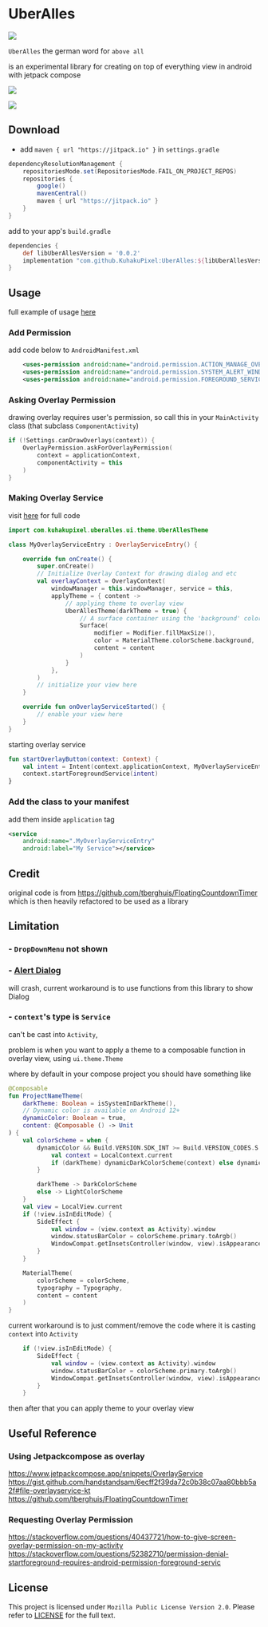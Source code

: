 # UberAlles
[![](https://jitpack.io/v/KuhakuPixel/UberAlles.svg)](https://jitpack.io/#KuhakuPixel/UberAlles)

`UberAlles` the german word for `above all`

is an experimental library for creating on top of everything view
in android with jetpack compose

![](./docs/showcase/1.jpg)



![](./docs/showcase/2.jpg)
## Download 

- add `maven { url "https://jitpack.io" }` in `settings.gradle`

```groovy
dependencyResolutionManagement {
    repositoriesMode.set(RepositoriesMode.FAIL_ON_PROJECT_REPOS)
    repositories {
        google()
        mavenCentral()
        maven { url "https://jitpack.io" }
    }
}

```
add to your app's `build.gradle`
```groovy
dependencies {
    def libUberAllesVersion = '0.0.2'
    implementation "com.github.KuhakuPixel:UberAlles:${libUberAllesVersion}"
}
```
## Usage
full example of usage [here](./app/)


### Add Permission

add code below to `AndroidManifest.xml`
```xml
    <uses-permission android:name="android.permission.ACTION_MANAGE_OVERLAY_PERMISSION" />
    <uses-permission android:name="android.permission.SYSTEM_ALERT_WINDOW" />
    <uses-permission android:name="android.permission.FOREGROUND_SERVICE" />

```
### Asking Overlay Permission
drawing overlay requires user's permission, so call this in your `MainActivity` class
(that subclass `ComponentActivity`)

```kotlin
if (!Settings.canDrawOverlays(context)) {
    OverlayPermission.askForOverlayPermission(
        context = applicationContext,
        componentActivity = this
    )
}

```
### Making Overlay Service

visit [here](./app/src/main/java/com/kuhakupixel/uberalles/MyOverlayServiceEntry.kt) for full code
```kotlin
import com.kuhakupixel.uberalles.ui.theme.UberAllesTheme

class MyOverlayServiceEntry : OverlayServiceEntry() {

    override fun onCreate() {
        super.onCreate()
        // Initialize Overlay Context for drawing dialog and etc
        val overlayContext = OverlayContext(
            windowManager = this.windowManager, service = this,
            applyTheme = { content ->
                // applying theme to overlay view
                UberAllesTheme(darkTheme = true) {
                    // A surface container using the 'background' color from the theme
                    Surface(
                        modifier = Modifier.fillMaxSize(),
                        color = MaterialTheme.colorScheme.background,
                        content = content
                    )
                }
            },
        )
        // initialize your view here
    }

    override fun onOverlayServiceStarted() {
        // enable your view here
    }
}
```

starting overlay service
```kotlin 
fun startOverlayButton(context: Context) {
    val intent = Intent(context.applicationContext, MyOverlayServiceEntry::class.java)
    context.startForegroundService(intent)
}
```

### Add the class to your manifest
add them inside `application` tag
```xml
<service
    android:name=".MyOverlayServiceEntry"
    android:label="My Service"></service>
```


## Credit
original code is from https://github.com/tberghuis/FloatingCountdownTimer
which is then heavily refactored to be used as a library
## Limitation
### - `DropDownMenu` not shown
### - [Alert Dialog](https://developer.android.com/reference/kotlin/androidx/compose/material3/package-summary#AlertDialog(kotlin.Function0,kotlin.Function0,androidx.compose.ui.Modifier,kotlin.Function0,kotlin.Function0,kotlin.Function0,kotlin.Function0,androidx.compose.ui.graphics.Shape,androidx.compose.ui.graphics.Color,androidx.compose.ui.graphics.Color,androidx.compose.ui.graphics.Color,androidx.compose.ui.graphics.Color,androidx.compose.ui.unit.Dp,androidx.compose.ui.window.DialogProperties)) 

will crash, current workaround is to use functions from this library to show Dialog
### - `context`'s type is `Service` 

can't be cast into `Activity`,  

problem is when you want to apply 
a theme to a composable function
in overlay view, using `ui.theme.Theme`

where by default in your compose project you should have something like

```kotlin
@Composable
fun ProjectNameTheme(
    darkTheme: Boolean = isSystemInDarkTheme(),
    // Dynamic color is available on Android 12+
    dynamicColor: Boolean = true,
    content: @Composable () -> Unit
) {
    val colorScheme = when {
        dynamicColor && Build.VERSION.SDK_INT >= Build.VERSION_CODES.S -> {
            val context = LocalContext.current
            if (darkTheme) dynamicDarkColorScheme(context) else dynamicLightColorScheme(context)
        }

        darkTheme -> DarkColorScheme
        else -> LightColorScheme
    }
    val view = LocalView.current
    if (!view.isInEditMode) {
        SideEffect {
            val window = (view.context as Activity).window
            window.statusBarColor = colorScheme.primary.toArgb()
            WindowCompat.getInsetsController(window, view).isAppearanceLightStatusBars = darkTheme
        }
    }

    MaterialTheme(
        colorScheme = colorScheme,
        typography = Typography,
        content = content
    )
}
```

current workaround is to just comment/remove the code where it is casting `context`
into `Activity`
```kotlin
    if (!view.isInEditMode) {
        SideEffect {
            val window = (view.context as Activity).window
            window.statusBarColor = colorScheme.primary.toArgb()
            WindowCompat.getInsetsController(window, view).isAppearanceLightStatusBars = darkTheme
        }
    }
```
then after that you can apply theme to your overlay view
## Useful Reference

### Using Jetpackcompose as overlay
https://www.jetpackcompose.app/snippets/OverlayService
https://gist.github.com/handstandsam/6ecff2f39da72c0b38c07aa80bbb5a2f#file-overlayservice-kt
https://github.com/tberghuis/FloatingCountdownTimer

### Requesting Overlay Permission
https://stackoverflow.com/questions/40437721/how-to-give-screen-overlay-permission-on-my-activity
https://stackoverflow.com/questions/52382710/permission-denial-startforeground-requires-android-permission-foreground-servic


## License
This project is licensed under `Mozilla Public License
Version 2.0`. Please refer to [LICENSE](./LICENSE.md) for the full text.